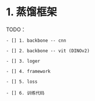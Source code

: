 # 1. 蒸馏框架
TODO： 

    - [] 1. backbone -- cnn

    - [] 2. backbone -- vit (DINOv2)

    - [] 3. loger

    - [] 4. framework

    - [] 5. loss 

    - [] 6. 训练代码